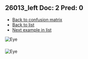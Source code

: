 ## 26013_left Doc: 2 Pred: 0
- [Back to confusion matrix](https://github.com/juliandewit/kaggle_retinopathy/blob/master/matrix.md)
- [Back to list](https://github.com/juliandewit/kaggle_retinopathy/blob/master/lists/20/list.md)
- [Next example in list](https://github.com/juliandewit/kaggle_retinopathy/blob/master/lists/20/26/26043_right.md)

![Eye](https://retinopaty.blob.core.windows.net/size1024/26013_left_2.jpeg)

### 

![Eye]()
